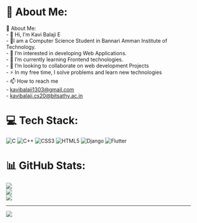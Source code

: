 # 💫 About Me:
💫 About Me:<br>- 👋 Hi, I’m Kavi Balaji E<br>- 👨‍I am a Computer Science Student in Bannari Amman Institute of Technology.<br>- 👀 I’m interested in developing Web Applications.<br>- 🌱 I’m currently learning Frontend technologies.<br>- 💞️ I’m looking to collaborate on web development Projects<br>- ⚡ In my free time, I solve problems and learn new technologies<br>- 📫 How to reach me<br>   - kavibalaji1303@gmail.com<br>   - kavibalaji.cs20@bitsathy.ac.in


# 💻 Tech Stack:
![C](https://img.shields.io/badge/c-%2300599C.svg?style=for-the-badge&logo=c&logoColor=white) ![C++](https://img.shields.io/badge/c++-%2300599C.svg?style=for-the-badge&logo=c%2B%2B&logoColor=white) ![CSS3](https://img.shields.io/badge/css3-%231572B6.svg?style=for-the-badge&logo=css3&logoColor=white) ![HTML5](https://img.shields.io/badge/html5-%23E34F26.svg?style=for-the-badge&logo=html5&logoColor=white) ![Django](https://img.shields.io/badge/django-%23092E20.svg?style=for-the-badge&logo=django&logoColor=white) ![Flutter](https://img.shields.io/badge/Flutter-%2302569B.svg?style=for-the-badge&logo=Flutter&logoColor=white)
# 📊 GitHub Stats:
![](https://github-readme-stats.vercel.app/api?username=kavi3830F&theme=gruvbox&hide_border=false&include_all_commits=true&count_private=false)<br/>
![](https://github-readme-streak-stats.herokuapp.com/?user=kavi3830F&theme=gruvbox&hide_border=false)<br/>
![](https://github-readme-stats.vercel.app/api/top-langs/?username=kavi3830F&theme=gruvbox&hide_border=false&include_all_commits=true&count_private=false&layout=compact)

---
[![](https://visitcount.itsvg.in/api?id=kavi3830F&icon=0&color=9)](https://visitcount.itsvg.in)

<!-- Proudly created with GPRM ( https://gprm.itsvg.in ) -->
